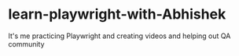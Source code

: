# learn-playwright-with-Abhishek
It's me practicing Playwright and creating videos and helping out QA community
